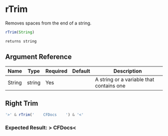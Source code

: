 # rTrim

Removes spaces from the end of a string.

```javascript
rTrim(String)
```

```javascript
returns string
```

## Argument Reference

| Name | Type | Required | Default | Description |
| --- | --- | --- | --- | --- |
| String | string | Yes |  | A string or a variable that contains one |

## Right Trim

```javascript
'>' & rTrim('    CFDocs    ') & '<'
```

### Expected Result: >    CFDocs<
